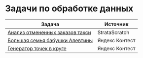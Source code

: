 # Задачи по обработке данных

| Задача | Источник | 
| - | - | 
| [Анализ отмененных заказов такси][3] | StrataScratch |
| [Большая семья бабушки Алевтины][2] | Яндекс Контест |
| [Генератор точек в круге][1] | Яндекс Контест |


[1]: /circle_point_generator/
[2]: /big_family/
[3]: /insights_from_failed_orders/
